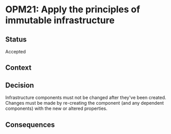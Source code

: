 # OPM21: Apply the principles of immutable infrastructure

## Status
Accepted

## Context

## Decision
Infrastructure components must not be changed after they've been created.
Changes must be made by re-creating the component (and any dependent
components) with the new or altered properties.

## Consequences